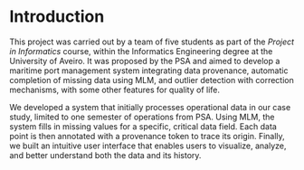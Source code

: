 
# Introduction

This project was carried out by a team of five students as part of the *Project in Informatics* course, within the Informatics Engineering degree at the University of Aveiro. It was proposed by the PSA and aimed to develop a maritime port management system integrating data provenance, automatic completion of missing data using MLM, and outlier detection with correction mechanisms, with some other features for quality of life.

We developed a system that initially processes operational data in our case study, limited to one semester of operations from PSA. Using MLM, the system fills in missing values for a specific, critical data field. Each data point is then annotated with a provenance token to trace its origin. Finally, we built an intuitive user interface that enables users to visualize, analyze, and better understand both the data and its history.

